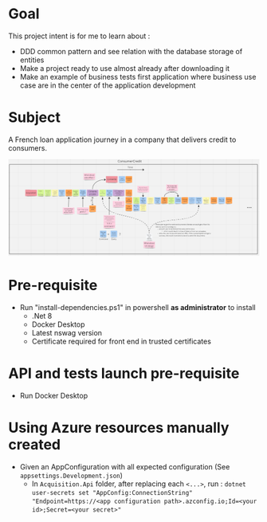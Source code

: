 # Goal
This project intent is for me to learn about :
- DDD common pattern and see relation with the database storage of entities
- Make a project ready to use almost already after downloading it
- Make an example of business tests first application where business use case are in the center of the application development

# Subject
A French loan application journey in a company that delivers credit to consumers.

![Consumer credit](Event-storming.png)
 
# Pre-requisite
- Run "install-dependencies.ps1" in powershell **as administrator** to install
  - .Net 8
  - Docker Desktop
  - Latest nswag version
  - Certificate required for front end in trusted certificates

# API and tests launch pre-requisite
- Run Docker Desktop

# Using Azure resources manually created
- Given an AppConfiguration with all expected configuration (See `appsettings.Development.json`)
  - In `Acquisition.Api` folder, after replacing each `<...>`, run : `dotnet user-secrets set "AppConfig:ConnectionString" "Endpoint=https://<app configuration path>.azconfig.io;Id=<your id>;Secret=<your secret>"`